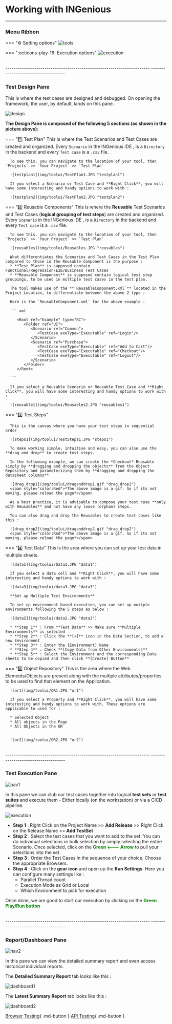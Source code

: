 # **Working with INGenious**  
-----------------------------------


### **Menu Ribbon**


=== ":gear: Setting options"
     ![tools](img/toolui/01.png "tools")
  

=== ":octicons-play-16: Execution options"
      ![execution](img/toolui/2.JPG "execution")     

 <br>
----------------------------------------------------------------------
------------------------------------ 
 </br>
 

### **Test Design Pane**

 This is where the test cases are designed and debugged. On opening the framework, the user, by default, lands on this pane.

 ![design](img/toolui/design.png "design")

 **The Design Pane is composed of the following 5 sections (as shown in the picture above):**


=== ":one: Test Plan"
      This is where the Test Scenarios and Test Cases are created and organized.
      Every `Scenario` in the INGenious IDE , is a `Directory` in the backend and every `Test case` is a `.csv` file.

      To see this, you can navigate to the location of your tool, then `Projects` >> `Your Project` >> `Test Plan`

      ![testplan1](img/toolui/TestPlan1.JPG "testplan1")

      If you select a Scenario or Test Case and **Right Click**, you will have some interesting and handy options to work with :

      ![testplan2](img/toolui/TestPlan2.JPG "testplan2")
  

=== ":two: Reusable Components"
       This is where the **Reusable** Test Scenarios and Test Cases (**logical grouping of test steps**) are created and organized. Every `Scenario` in the INGenious IDE , is a `Directory` in the backend and every `Test case` is a `.csv` file.

      To see this, you can navigate to the location of your tool, then `Projects` >> `Your Project` >> `Test Plan`

      ![reusables](img/toolui/Reusables.JPG "reusables")

      What differentiates the Scenarios and Test Cases in the Test Plan compared to those in the Reusable Component is the purpose :
      * **Test Plan** is supposed contain Functional/Regression/E2E/Business Test Cases
      * **Reusable Component** is supposed contain logical test step groupings, to be used in multiple test cases in the test plan.

      The tool makes use of the **`ReusableComponent.xml`** located in the Project Location, to differentiate between the above 2 type :

      Here is the `ReusableComponent.xml` for the above example :

      ``` xml

         <Root ref="Example" type="RC">
            <Folder ref="UI">
               <Scenario ref="Common">
                  <TestCase exeType="Executable" ref="Login"/>
               </Scenario>
               <Scenario ref="Purchase">
                  <TestCase exeType="Executable" ref="Add to Cart"/>
                  <TestCase exeType="Executable" ref="Checkout"/>
                  <TestCase exeType="Executable" ref="Logout"/>
               </Scenario>
            </Folder>
         </Root>

      ```

      If you select a Reusable Scenario or Reusable Test Case and **Right Click**, you will have some interesting and handy options to work with :

      ![reusable1](img/toolui/Reusables2.JPG "reusables1")

=== ":three: Test Steps"

      This is the canvas where you have your test steps in sequential order

      ![steps1](img/toolui/TestSteps1.JPG "steps1")

      To make working simple, intuitive and easy, you can also use the **drag and drop** to create test steps.

      In the following example, we can create the *Checkout* Reusable simply by **dragging and dropping the objects** from the Object Repository and parameterizing them by **dragging and dropping the datasheet columns**

      ![drag_drop1](img/toolui/draganddrop1.gif "drag_drop1")
      <span style="color:Red">*The above image is a gif. So if its not moving, please reload the page*</span>

      As a best practice, it is advisable to compose your test case **only with Reusables** and not have any loose (orphan) steps.

      You can also drag and drop the Reusables to create test cases like this :

      ![drag_drop2](img/toolui/draganddrop2.gif "drag_drop2")
      <span style="color:Red">*The above image is a gif. So if its not moving, please reload the page*</span>
  

=== ":four: Test Data"
      This is the area where you can set up your test data in multiple sheets.

      ![data1](img/toolui/Data1.JPG "data1")

      If you select a data cell and **Right Click**, you will have some interesting and handy options to work with :

      ![data3](img/toolui/data3.JPG "data3")

      **Set up Multiple Test Environments**

      To set up environment based execution, you can set up mutiple environments following the 5 steps as below :

      ![data2](img/toolui/data2.JPG "data2")

      * **Step 1** : From **Test Data** >> Make sure **Multiple Environments** is selected
      * **Step 2** : Click the **[+]** icon in the Data Section, to add a new Environment
      * **Step 3** : Enter the [Environment] Name
      * **Step 4** : Check **[Copy Data from Other Environments]**
      * **Step 5** : Select the Environment and the corresponding Data sheets to be copied and then click **[Create] Button**

=== ":five: Object Repository"
      This is the area where the Web Elements/Objects are present along with the multiple attributes/properties to be used to find that element on the Application.

      ![or1](img/toolui/OR1.JPG "or1")
      
      If you select a Property and **Right Click**, you will have some interesting and handy options to work with. These options are applicable to used for :

      * Selected Object
      * All objects in the Page
      * All Objects in the OR 


      ![or2](img/toolui/OR2.JPG "or2")

 


 <br>
----------------------------------------------------------------------
------------------------------------ 
 </br>

### **Test Execution Pane**

 ![nav1](img/toolui/NavigateToExecute.png "nav1")

In this pane we can club our test cases together into logical **test sets** or **test suites** and execute them - Either locally (on the workstation) or via a CICD pipeline.

 ![execution](img/toolui/execution.JPG "execution")

 * **Step 1** : Right Click on the Project Name >> **Add Release** >> Right Click on the Release Name >> **Add TestSet**
 * **Step 2** : Select the test cases that you want to add to the set. You can do individual selections or bulk selection by simply selecting the entire Scenario. Once selected, click on the <span style="color:Green">**Green <--- Arrow**</span> to pull your selections into the set.
 * **Step 3** : Order the Test Cases in the sequence of your choice. Choose the appropriate Browsers.
 * **Step 4** : Click on the **gear icon** and open up the **Run Settings**. Here you can configure many settings like :
    * Parallel Thread count
    * Execution Mode as Grid or Local
    * Which Environment to pick for execution

Once done, we are good to start our execution by clicking on the <span style="color:Green">**Green Play/Run button**</span>

 <br>
----------------------------------------------------------------------
------------------------------------ 
 </br>

### **Report/Dashboard Pane**

 ![nav2](img/toolui/NavigateToDashboard.png "nav2")

In this pane we can view the detailed summary report and even access historical individual reports.

The **Detailed Summary Report** tab looks like this :

![dashboard1](img/toolui/Dashboard1.JPG "dashboard1")


The **Latest Summary Report** tab looks like this :

![dashboard2](img/toolui/Dashboard2.JPG "dashboard2")

[Browser Testing](browsertesting/index.md){ .md-button } [API Testing](api.md){ .md-button }